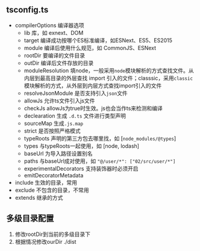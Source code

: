 ## tsconfig.ts

- compilerOptions 编译器选项
  - lib 库，如 exnext、DOM
  - target 编译成功按哪个ES标准编译，如ESNext、ES5、ES2015
  - module 编译后使用什么规范，如 CommonJS、ESNext
  - rootDir 要编译的文件目录
  - outDir 编译后文件存放的目录
  - moduleResolution 填node，一般采用`node`模块解析的方式查找文件。从内层到最高目录的外层查找 import 引入的文件；classsic，采用`classic`模块解析的方式，从外层到内层方式查找import引入的文件
  - resolveJsonModule 是否支持引入`json`文件
  - allowJs 允许ts文件引入js文件
  - checkJs allowJs为true时生效。js也会当作ts来检测和编译
  - declearation 生成 `.d.ts` 文件进行类型声明
  - sourceMap 生成`.js.map`
  - strict 是否按照严格模式
  - typeRoots 声明的第三方包去哪里找，如 [`node_modules/@types`]
  - types 与typeRoots一起使用，如 [node, lodash]
  - baseUrl 为导入路径设置别名
  - paths 与baseUrl成对使用，如 ` "@/user/*": ["02/src/user/*"] `
  - experimentalDecorators 支持装饰器时必须开启
  - emitDecoratorMetadata
- include 生效的目录，常用
- exclude 不包含的目录，不常用
- extends 继承的方式

## 多级目录配置

1. 修改rootDir到当前的多级目录下
2. 根据情况修改ourDir  ./dist
